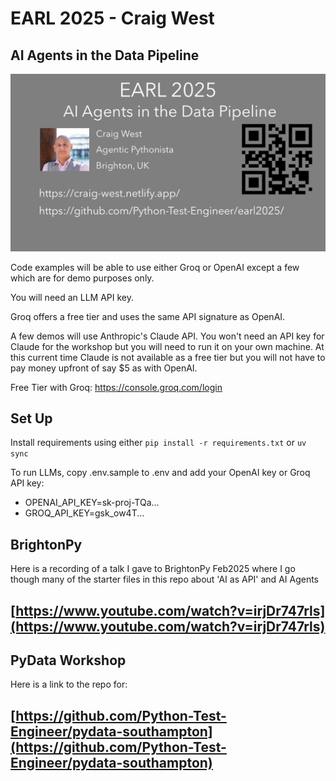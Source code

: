 # EARL 2025 - Craig West

## AI Agents in the Data Pipeline

![card](./earl-2025-card.png)


Code examples will be able to use either Groq or OpenAI except a few which are for demo purposes only.

You will need an LLM API key.

Groq offers a free tier and uses the same API signature as OpenAI.

A few demos will use Anthropic's Claude API. You won't need an API key for Claude for the workshop but you will need to run it on your own machine. At this current time Claude is not available as a free tier but you will not have to pay money upfront of say $5 as with OpenAI.

Free Tier with Groq: https://console.groq.com/login

## Set Up

Install requirements using either `pip install -r requirements.txt` or `uv sync`

To run LLMs, copy .env.sample to .env and add your OpenAI key or Groq API key:

- OPENAI_API_KEY=sk-proj-TQa...
- GROQ_API_KEY=gsk_ow4T...

## BrightonPy

Here is a recording of a talk I gave to BrightonPy Feb2025 where I go though many of the starter files in this repo about 'AI as API' and AI Agents

## [https://www.youtube.com/watch?v=irjDr747rls](https://www.youtube.com/watch?v=irjDr747rls)

## PyData Workshop

Here is a link to the repo for:

## [https://github.com/Python-Test-Engineer/pydata-southampton](https://github.com/Python-Test-Engineer/pydata-southampton)

